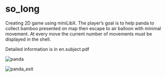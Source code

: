 # so_long

Creating 2D game using miniLibX.
The player’s goal is to help panda to collect bamboo presented on map then escape to air balloon with minimal movement.
At every move the current number of movements must be displayed in the shell.

Detailed information is in en.subject.pdf

![panda](https://user-images.githubusercontent.com/83021442/125600024-42550dcf-ab67-4ea1-b605-01678299189f.jpg)

![panda_exit](https://user-images.githubusercontent.com/83021442/125600305-be0ba38e-3081-4f07-bb02-e040020072e4.jpg)

